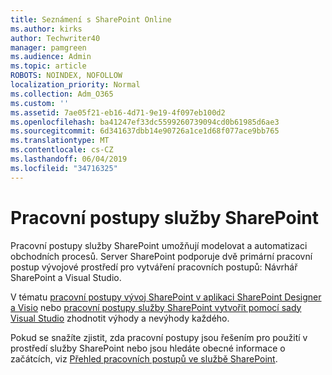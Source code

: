 ```yaml
---
title: Seznámení s SharePoint Online
ms.author: kirks
author: Techwriter40
manager: pamgreen
ms.audience: Admin
ms.topic: article
ROBOTS: NOINDEX, NOFOLLOW
localization_priority: Normal
ms.collection: Adm_O365
ms.custom: ''
ms.assetid: 7ae05f21-eb16-4d71-9e19-4f097eb100d2
ms.openlocfilehash: ba41247ef33dc5599260739094cd0b61985d6ae3
ms.sourcegitcommit: 6d341637dbb14e90726a1ce1d68f077ace9bb765
ms.translationtype: MT
ms.contentlocale: cs-CZ
ms.lasthandoff: 06/04/2019
ms.locfileid: "34716325"
---
```

# <a name="workflows-in-sharepoint"></a>Pracovní postupy služby SharePoint

Pracovní postupy služby SharePoint umožňují modelovat a automatizaci obchodních procesů. Server SharePoint podporuje dvě primární pracovní postup vývojové prostředí pro vytváření pracovních postupů: Návrhář SharePoint a Visual Studio. 

V tématu [pracovní postupy vývoj SharePoint v aplikaci SharePoint Designer a Visio](https://docs.microsoft.com/en-us/sharepoint/dev/general-development/develop-sharepoint-workflows-using-visual-studio) nebo [pracovní postupy služby SharePoint vytvořit pomocí sady Visual Studio](https://docs.microsoft.com/en-us/sharepoint/dev/general-development/develop-sharepoint-workflows-using-visual-studio) zhodnotit výhody a nevýhody každého. 

Pokud se snažíte zjistit, zda pracovní postupy jsou řešením pro použití v prostředí služby SharePoint nebo jsou hledáte obecné informace o začátcích, viz [Přehled pracovních postupů ve službě SharePoint](https://docs.microsoft.com/en-us/sharepoint/dev/general-development/get-started-with-workflows-in-sharepoint#overview-of-workflows-in-sharepoint).